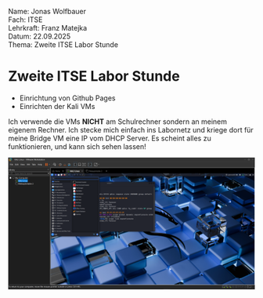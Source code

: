 Name:        Jonas Wolfbauer  
Fach:        ITSE  
Lehrkraft:   Franz Matejka  
Datum:       22.09.2025  
Thema:       Zweite ITSE Labor Stunde  

# Zweite ITSE Labor Stunde
- Einrichtung von Github Pages
- Einrichten der Kali VMs

Ich verwende die VMs **NICHT** am Schulrechner sondern an meinem eigenem Rechner.
Ich stecke mich einfach ins Labornetz und kriege dort für meine Bridge VM eine IP vom DHCP Server.
Es scheint alles zu funktionieren, und kann sich sehen lassen!


![Kali](https://github.com/JonasWolfbauer/4AHITS_ITSE_Wolfbauer/blob/main/Berichte/Figures/Kali.PNG)
